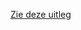 [Zie deze uitleg](https://docs.microsoft.com/en-us/dotnet/core/tutorials/publishing-with-visual-studio)
